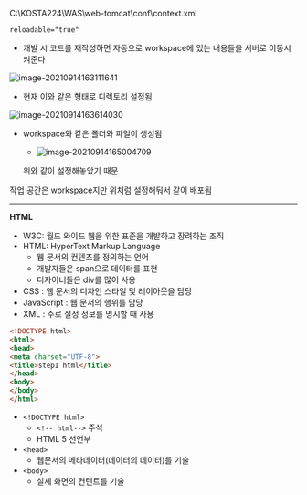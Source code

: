 C:\KOSTA224\WAS\web-tomcat\conf\context.xml

`reloadable="true"`

- 개발 시 코드를 재작성하면 자동으로 workspace에 있는 내용들을 서버로 이동시켜준다





![image-20210914163111641](C:\Users\MIN\TIL\JAVA\KOSTA_0914.assets\image-20210914163111641.png)

- 현재 이와 같은 형태로 디렉토리 설정됨

![image-20210914163614030](C:\Users\MIN\TIL\JAVA\KOSTA_0914.assets\image-20210914163614030.png)

- workspace와 같은 폴더와 파일이 생성됨

  - ![image-20210914165004709](C:\Users\MIN\TIL\JAVA\KOSTA_0914.assets\image-20210914165004709.png)

  위와 같이 설정해놓았기 때문

작업 공간은 workspace지만 위처럼 설정해둬서 같이 배포됨

--------



**HTML**

- W3C: 월드 와이드 웹을 위한 표준을 개발하고 장려하는 조직
- HTML: HyperText Markup Language
  - 웹 문서의 컨텐츠를 정의하는 언어
  - 개발자들은 span으로 데이터를 표현
  - 디자이너들은 div를 많이 사용
- CSS : 웹 문서의 디자인 스타일 및 레이아웃을 담당           
- JavaScript : 웹 문서의 행위를 담당 
- XML : 주로 설정 정보를 명시할 때 사용 

```html
<!DOCTYPE html>
<html>
<head>
<meta charset="UTF-8">
<title>step1 html</title>
</head>
<body>
</body>
</html>
```

- `<!DOCTYPE html>`
  - `<!-- html-->` 주석
  -  HTML 5 선언부  
- `<head>`
  - 웹문서의 메타데이터(데이터의 데이터)를 기술
- `<body>`
  - 실제 화면의 컨텐트를 기술